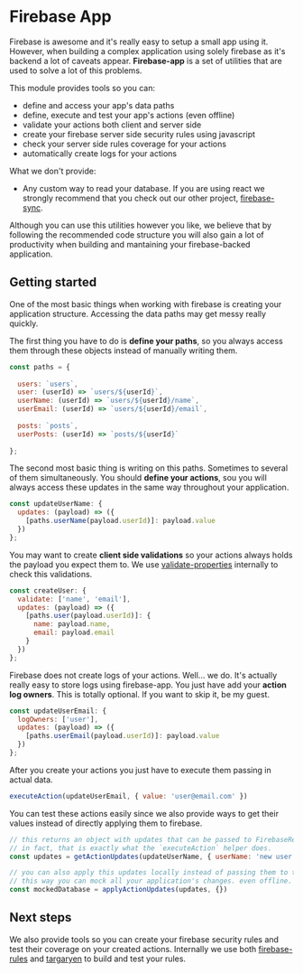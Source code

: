 # Firebase App

Firebase is awesome and it's really easy to setup a small app using it.
However, when building a complex application using solely firebase as it's backend a lot of caveats appear.
**Firebase-app** is a set of utilities that are used to solve a lot of this problems.

This module provides tools so you can:

- define and access your app's data paths
- define, execute and test your app's actions (even offline)
- validate your actions both client and server side
- create your firebase server side security rules using javascript
- check your server side rules coverage for your actions
- automatically create logs for your actions

What we don't provide:

- Any custom way to read your database. If you are using react we strongly recommend that you check out our other project, [firebase-sync](https://github.com/tasking/firebase-sync).

Although you can use this utilities however you like, we believe that by following the recommended code structure you will also gain a lot of productivity when building and mantaining your firebase-backed application.

## Getting started

One of the most basic things when working with firebase is creating your application structure.
Accessing the data paths may get messy really quickly.

The first thing you have to do is **define your paths**, so you always access them through these objects instead of manually writing them.

```javascript
const paths = {
  
  users: `users`,
  user: (userId) => `users/${userId}`,
  userName: (userId) => `users/${userId}/name`,
  userEmail: (userId) => `users/${userId}/email`,
  
  posts: `posts`,
  userPosts: (userId) => `posts/${userId}`
  
};
```

The second most basic thing is writing on this paths. Sometimes to several of them simultaneously.
You should **define your actions**, sou you will always access these updates in the same way throughout your application.

```javascript
const updateUserName: {
  updates: (payload) => ({
    [paths.userName(payload.userId)]: payload.value
  })
};
```

You may want to create **client side validations** so your actions always holds the payload you expect them to. We use [validate-properties](https://github.com/tasking/validate-properties) internally to check this validations.

```javascript
const createUser: {
  validate: ['name', 'email'],
  updates: (payload) => ({
    [paths.user(payload.userId)]: {
      name: payload.name,
      email: payload.email
    }
  })
};
```

Firebase does not create logs of your actions. Well... we do.
It's actually really easy to store logs using firebase-app. You just have add your **action log owners**.
This is totally optional. If you want to skip it, be my guest.

```javascript
const updateUserEmail: {
  logOwners: ['user'],
  updates: (payload) => ({
    [paths.userEmail(payload.userId)]: payload.value
  })
};
```

After you create your actions you just have to execute them passing in actual data.

```javascript
executeAction(updateUserEmail, { value: 'user@email.com' })
```

You can test these actions easily since we also provide ways to get their values instead of directly applying them to firebase.

```javascript
// this returns an object with updates that can be passed to FirebaseRef.update.
// in fact, that is exactly what the `executeAction` helper does.
const updates = getActionUpdates(updateUserName, { userName: 'new user name' })

// you can also apply this updates locally instead of passing them to the database.
// this way you can mock all your application's changes. even offline.
const mockedDatabase = applyActionUpdates(updates, {})
```

## Next steps

We also provide tools so you can create your firebase security rules and test their coverage on your created actions.
Internally we use both [firebase-rules](https://github.com/tasking/firebase-rules) and [targaryen](https://github.com/goldibex/targaryen) to build and test your rules.
